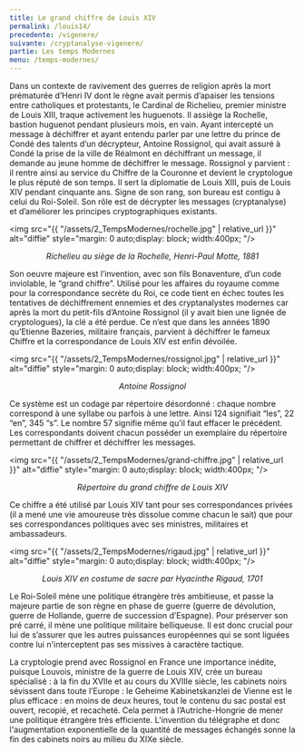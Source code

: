 ```yaml
---
title: Le grand chiffre de Louis XIV
permalink: /louis14/
precedente: /vigenere/
suivante: /cryptanalyse-vigenere/
partie: Les temps Modernes
menu: /temps-modernes/
---
```


Dans un contexte de ravivement des guerres de religion après la mort prématurée d’Henri IV dont le règne avait permis d’apaiser les tensions entre catholiques et protestants, le Cardinal de Richelieu, premier ministre de Louis XIII, traque activement les huguenots. Il assiège la Rochelle, bastion huguenot pendant plusieurs mois, en vain. Ayant intercepté un message à déchiffrer et ayant entendu parler par une lettre du prince de Condé des talents d’un décrypteur, Antoine Rossignol, qui avait assuré à Condé la prise de la ville de Réalmont en déchiffrant un message, il demande au jeune homme de déchiffrer le message. Rossignol y parvient : il rentre ainsi au service du Chiffre de la Couronne et devient le cryptologue le plus réputé de son temps. Il sert la diplomatie de Louis XIII, puis de Louis XIV pendant cinquante ans. Signe de son rang, son bureau est contigu à celui du Roi-Soleil. Son rôle est de décrypter les messages (cryptanalyse) et d’améliorer les principes cryptographiques existants.

<img src="{{ "/assets/2_TempsModernes/rochelle.jpg" | relative_url }}" alt="diffie" style="margin: 0 auto;display: block; width:400px; "/>
<p align="center"> <em> Richelieu au siège de la Rochelle, Henri-Paul Motte, 1881 </em> </p>

Son oeuvre majeure est l’invention, avec son fils Bonaventure, d’un code inviolable, le “grand chiffre”. Utilisé pour les affaires du royaume comme pour la correspondance secrète du Roi, ce code tient en échec toutes les tentatives de déchiffrement ennemies et des cryptanalystes modernes car après la mort du petit-fils d’Antoine Rossignol (il y avait bien une lignée de cryptologues), la clé a été perdue. Ce n’est que dans les années 1890 qu’Etienne Bazeries, militaire français, parvient à déchiffrer le fameux Chiffre et la correspondance de Louis XIV est enfin dévoilée.

<img src="{{ "/assets/2_TempsModernes/rossignol.jpg" | relative_url }}" alt="diffie" style="margin: 0 auto;display: block; width:400px; "/>
<p align="center"> <em> Antoine Rossignol </em> </p>

Ce système est un codage par répertoire désordonné : chaque nombre correspond à une syllabe ou parfois à une lettre. Ainsi 124 signifiait “les”, 22 “en”, 345 “s”. Le nombre 57 signifie même qu’il faut effacer le précédent. Les correspondants doivent chacun posséder un exemplaire du répertoire permettant de chiffrer et déchiffrer les messages.

<img src="{{ "/assets/2_TempsModernes/grand-chiffre.jpg" | relative_url }}" alt="diffie" style="margin: 0 auto;display: block; width:400px; "/>
<p align="center"> <em> Répertoire du grand chiffre de Louis XIV </em> </p>

Ce chiffre a été utilisé par Louis XIV tant pour ses correspondances privées (il a mené une vie amoureuse très dissolue comme chacun le sait) que pour ses correspondances politiques avec ses ministres, militaires et ambassadeurs.

<img src="{{ "/assets/2_TempsModernes/rigaud.jpg" | relative_url }}" alt="diffie" style="margin: 0 auto;display: block; width:400px; "/>
<p align="center"> <em> Louis XIV en costume de sacre par Hyacinthe Rigaud, 1701 </em> </p>

Le Roi-Soleil mène une politique étrangère très ambitieuse, et passe la majeure partie de son règne en phase de guerre (guerre de dévolution, guerre de Hollande, guerre de succession d’Espagne). Pour préserver son pré carré, il mène une politique militaire belliqueuse. Il est donc crucial pour lui de s’assurer que les autres puissances européennes qui se sont liguées contre lui n'interceptent pas ses missives à caractère tactique.

La cryptologie prend avec Rossignol en France une importance inédite, puisque Louvois, ministre de la guerre de Louis XIV, crée un bureau spécialisé : à la fin du XVIIe et au cours du XVIIIe siècle, les cabinets noirs sévissent dans toute l’Europe : le Geheime Kabinetskanzlei de Vienne est le plus efficace : en moins de deux heures, tout le contenu du sac postal est ouvert, recopié, et recacheté. Cela permet à l’Autriche-Hongrie de mener une politique étrangère très efficiente. L’invention du télégraphe et donc l'augmentation exponentielle de la quantité de messages échangés sonne la fin des cabinets noirs au milieu du XIXe siècle.
